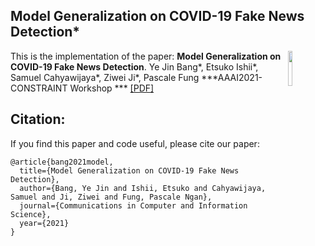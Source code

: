 ## Model Generalization on COVID-19 Fake News Detection*

<img align="right" src="imgs/HKUST.jpg" width="12%">

This is the implementation of the paper:
**Model Generalization on COVID-19 Fake News Detection**. Ye Jin Bang*, Etsuko Ishii*, Samuel Cahyawijaya*, Ziwei Ji*, Pascale Fung  ***AAAI2021-CONSTRAINT Workshop *** [[PDF]](https://arxiv.org/pdf/2101.03841.pdf)


## Citation:
If you find this paper and code useful, please cite our paper: 
```
@article{bang2021model,
  title={Model Generalization on COVID-19 Fake News Detection},
  author={Bang, Ye Jin and Ishii, Etsuko and Cahyawijaya, Samuel and Ji, Ziwei and Fung, Pascale Ngan},
  journal={Communications in Computer and Information Science},
  year={2021}
}
```

